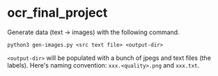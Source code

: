 # ocr_final_project

Generate data (text -> images) with the following command.
```
python3 gen-images.py <src text file> <output-dir>
```
`<output-dir>` will be populated with a bunch of jpegs and text files (the labels).
Here's naming convention: `xxx.<quality>.png` and `xxx.txt`.
